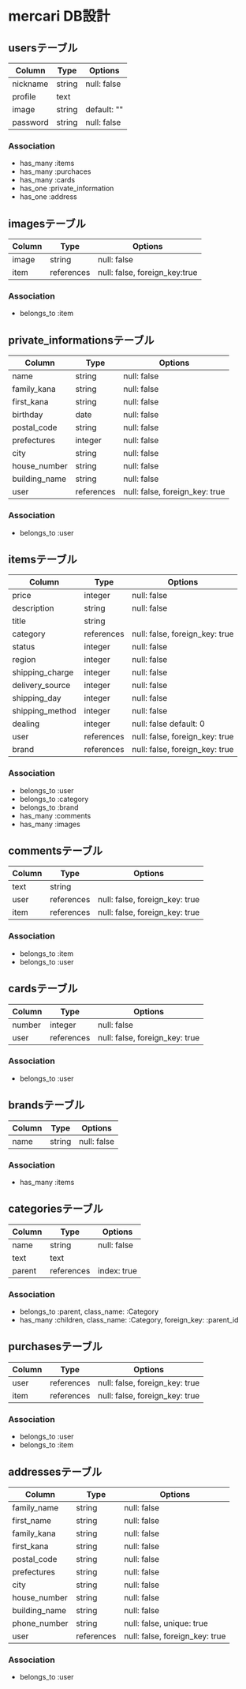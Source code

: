 # mercari  DB設計
## usersテーブル
|Column|Type|Options|
|------|----|-------|
|nickname|string|null: false|
|profile|text||
|image|string|default: ""|
|password|string|null: false|
 
### Association
- has_many :items
- has_many :purchaces
- has_many :cards
- has_one :private_information
- has_one :address
 
## imagesテーブル
|Column|Type|Options|
|------|----|-------|
|image|string|null: false|
|item|references|null: false, foreign_key:true|

### Association
- belongs_to :item
 
## private_informationsテーブル
|Column|Type|Options|
|------|----|-------|
|name|string|null: false|
|family_kana|string|null: false|
|first_kana|string|null: false|
|birthday|date|null: false|
|postal_code|string|null: false|
|prefectures|integer|null: false|
|city|string|null: false|
|house_number|string|null: false|
|building_name|string|null: false|
|user|references|null: false, foreign_key: true|
 
### Association
- belongs_to :user
 
## itemsテーブル
|Column|Type|Options|
|------|----|-------|
|price|integer|null: false|
|description|string|null: false|
|title|string||null: false|null: false|
|category|references|null: false, foreign_key: true|
|status|integer|null: false|
|region|integer|null: false|
|shipping_charge|integer|null: false|
|delivery_source|integer|null: false|
|shipping_day|integer|null: false|
|shipping_method|integer|null: false|
|dealing|integer|null: false default: 0|
|user|references|null: false, foreign_key: true|
|brand|references|null: false, foreign_key: true|
 
### Association
- belongs_to :user
- belongs_to :category
- belongs_to :brand
- has_many :comments
- has_many :images
 
## commentsテーブル
|Column|Type|Options|
|------|----|-------|
|text|string||null: false|
|user|references|null: false, foreign_key: true|
|item|references|null: false, foreign_key: true|

### Association
- belongs_to :item
- belongs_to :user
 
 
## cardsテーブル
|Column|Type|Options|
|------|----|-------|
|number|integer|null: false|
|user|references|null: false, foreign_key: true|

### Association
- belongs_to :user
 
## brandsテーブル
|Column|Type|Options|
|------|----|-------|
|name|string|null: false|

### Association
- has_many :items
 
## categoriesテーブル
|Column|Type|Options|
|------|----|-------|
|name|string|null: false|
|text|text||
|parent|references|index: true|

### Association
- belongs_to :parent, class_name: :Category
- has_many :children, class_name: :Category, foreign_key: :parent_id

## purchasesテーブル
|Column|Type|Options|
|------|----|-------|
|user|references|null: false, foreign_key: true|
|item|references|null: false, foreign_key: true|

### Association
- belongs_to :user
- belongs_to :item
 
## addressesテーブル
|Column|Type|Options|
|------|----|-------|
|family_name|string|null: false|
|first_name|string|null: false|
|family_kana|string|null: false|
|first_kana|string|null: false|
|postal_code|string|null: false|
|prefectures|string|null: false|
|city|string|null: false|
|house_number|string|null: false|
|building_name|string|null: false|
|phone_number|string|null: false, unique: true|
|user|references|null: false, foreign_key: true|

### Association
- belongs_to :user